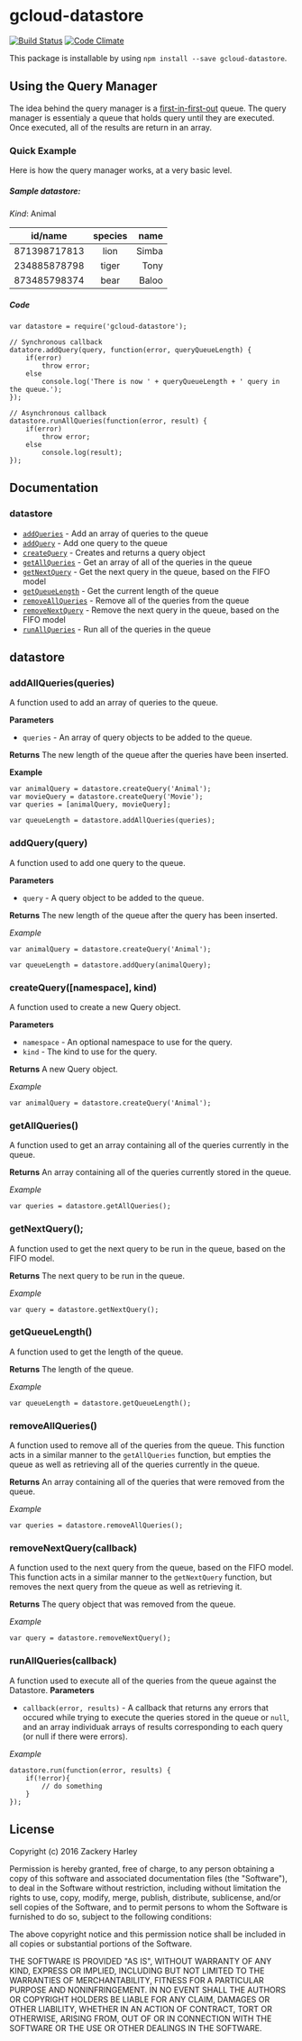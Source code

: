 # gcloud-datastore
[![Build Status](https://travis-ci.org/zackharley/gcloud-datastore.svg?branch=master)](https://travis-ci.org/zackharley/gcloud-datastore-query-manager)
[![Code Climate](https://codeclimate.com/github/zackharley/gcloud-datastore-query-manager/badges/gpa.svg)](https://codeclimate.com/github/zackharley/gcloud-datastore-query-manager)

This package is installable by using `npm install --save gcloud-datastore`.


## Using the Query Manager

The idea behind the query manager is a [first-in-first-out](https://en.wikipedia.org/wiki/FIFO_(computing_and_electronics)) queue. The query manager is essentialy a queue that holds query until they are executed. Once executed, all of the results are return in an array.


### Quick Example
Here is how the query manager works, at a very basic level.

##### Sample datastore:

*Kind*: Animal

| id/name      | species       | name  |
| -------------|:-------------:| -----:|
| 871398717813 | lion          | Simba |
| 234885878798 | tiger         | Tony  |
| 873485798374 | bear          | Baloo |

##### Code
```
var datastore = require('gcloud-datastore');

// Synchronous callback
datatore.addQuery(query, function(error, queryQueueLength) {
    if(error)
        throw error;
    else
        console.log('There is now ' + queryQueueLength + ' query in the queue.');
});

// Asynchronous callback
datastore.runAllQueries(function(error, result) {
    if(error)
        throw error;
    else
        console.log(result);
});
```


## Documentation
### datastore
 * [`addQueries`](#addallqueriesqueries) - Add an array of queries to the queue
 * [`addQuery`](#addqueryquery) - Add one query to the queue
 * [`createQuery`](#createquerynamespace-kind) - Creates and returns a query object
 * [`getAllQueries`](#getallqueries) - Get an array of all of the queries in the queue
 * [`getNextQuery`](#getnextquery) - Get the next query in the queue, based on the FIFO model
 * [`getQueueLength`](#getqueuelength) - Get the current length of the queue
 * [`removeAllQueries`](#removeallqueries) - Remove all of the queries from the queue
 * [`removeNextQuery`](#removenextquery) - Remove the next query in the queue, based on the FIFO model
 * [`runAllQueries`](#runAllQueries) - Run all of the queries in the queue


## datastore

### addAllQueries(queries)
A function used to add an array of queries to the queue.

__Parameters__
* `queries` - An array of query objects to be added to the queue.

__Returns__
The new length of the queue after the queries have been inserted.

__Example__
```
var animalQuery = datastore.createQuery('Animal');
var movieQuery = datastore.createQuery('Movie');
var queries = [animalQuery, movieQuery];

var queueLength = datastore.addAllQueries(queries);
```


### addQuery(query)
A function used to add one query to the queue.

__Parameters__
* `query` - A query object to be added to the queue.

__Returns__
The new length of the queue after the query has been inserted.

*Example*
```
var animalQuery = datastore.createQuery('Animal');

var queueLength = datastore.addQuery(animalQuery);
```

### createQuery([namespace], kind)
A function used to create a new Query object.

__Parameters__
* `namespace` - An optional namespace to use for the query.
* `kind` - The kind to use for the query.

__Returns__
A new Query object.

*Example*
```
var animalQuery = datastore.createQuery('Animal');
```


### getAllQueries()
A function used to get an array containing all of the queries currently in the queue.

__Returns__
An array containing all of the queries currently stored in the queue.

*Example*
```
var queries = datastore.getAllQueries();
```


### getNextQuery();
A function used to get the next query to be run in the queue, based on the FIFO model.

__Returns__
The next query to be run in the queue.

*Example*
```
var query = datastore.getNextQuery();
```


### getQueueLength()
A function used to get the length of the queue.

__Returns__
The length of the queue.

*Example*
```
var queueLength = datastore.getQueueLength();
```


### removeAllQueries()
A function used to remove all of the queries from the queue. This function acts in a similar manner to the `getAllQueries` function, but empties the queue as well as retrieving all of the queries currently in the queue.

__Returns__
An array containing all of the queries that were removed from the queue.

*Example*
```
var queries = datastore.removeAllQueries();
```


### removeNextQuery(callback)
A function used to the next query from the queue, based on the FIFO model. This function acts in a similar manner to the `getNextQuery` function, but removes the next query from the queue as well as retrieving it.

__Returns__
The query object that was removed from the queue.

*Example*
```
var query = datastore.removeNextQuery();
```


### runAllQueries(callback)
A function used to execute all of the queries from the queue against the Datastore.
__Parameters__
* `callback(error, results)` - A callback that returns any errors that occured while trying to execute the queries stored in the queue or `null`, and an array individuak arrays of results corresponding to each query (or null if there were errors).

*Example*
```
datastore.run(function(error, results) {
    if(!error){
        // do something
    }
});
```



## License
Copyright (c) 2016 Zackery Harley

Permission is hereby granted, free of charge, to any person obtaining a copy of this software and associated documentation files (the "Software"), to deal in the Software without restriction, including without limitation the rights to use, copy, modify, merge, publish, distribute, sublicense, and/or sell copies of the Software, and to permit persons to whom the Software is furnished to do so, subject to the following conditions:

The above copyright notice and this permission notice shall be included in all copies or substantial portions of the Software.

THE SOFTWARE IS PROVIDED "AS IS", WITHOUT WARRANTY OF ANY KIND, EXPRESS OR IMPLIED, INCLUDING BUT NOT LIMITED TO THE WARRANTIES OF MERCHANTABILITY, FITNESS FOR A PARTICULAR PURPOSE AND NONINFRINGEMENT. IN NO EVENT SHALL THE AUTHORS OR COPYRIGHT HOLDERS BE LIABLE FOR ANY CLAIM, DAMAGES OR OTHER LIABILITY, WHETHER IN AN ACTION OF CONTRACT, TORT OR OTHERWISE, ARISING FROM, OUT OF OR IN CONNECTION WITH THE SOFTWARE OR THE USE OR OTHER DEALINGS IN THE SOFTWARE.
